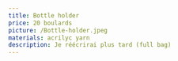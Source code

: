 ```yaml
---
title: Bottle holder
price: 20 boulards
picture: /Bottle-holder.jpeg
materials: acrilyc yarn
description: Je réécrirai plus tard (full bag)
---
```

